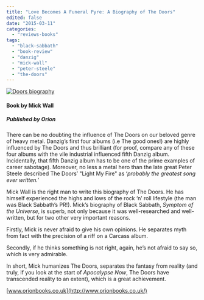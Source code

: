 ```yaml
---
title: "Love Becomes A Funeral Pyre: A Biography of The Doors"
edited: false
date: "2015-03-11"
categories:
  - "reviews-books"
tags:
  - "black-sabbath"
  - "book-review"
  - "danzig"
  - "mick-wall"
  - "peter-steele"
  - "the-doors"
---
```


[![Doors biography](https://hellbound.ca/wp-content/uploads/2015/03/Doors-biography.jpg)](https://hellbound.ca/wp-content/uploads/2015/03/Doors-biography.jpg)

#### Book by Mick Wall

##### Published by Orion

There can be no doubting the influence of The Doors on our beloved genre of heavy metal. Danzig’s first four albums (i.e The good ones!) are highly influenced by The Doors and thus brilliant (for proof, compare any of these four albums with the vile industrial influenced fifth Danzig album. Incidentally, that fifth Danzig album has to be one of the prime examples of career sabotage). Moreover, no less a metal hero than the late great Peter Steele described The Doors’ "Light My Fire" as ‘_probably the greatest song ever written.’_

Mick Wall is the right man to write this biography of The Doors. He has himself experienced the highs and lows of the rock ‘n’ roll lifestyle (the man was Black Sabbath’s PR!). Mick’s biography of Black Sabbath, _Symptom of the Universe_, is superb, not only because it was well-researched and well-written, but for two other very important reasons.

Firstly, Mick is never afraid to give his own opinions. He separates myth from fact with the precision of a riff on a Carcass album.

Secondly, if he thinks something is not right, again, he’s not afraid to say so, which is very admirable.

In short, Mick humanizes The Doors, separates the fantasy from reality (and truly, if you look at the start of _Apocalypse Now_, The Doors have transcended reality to an extent), which is a great achievement.

[www.orionbooks.co.uk](http://www.orionbooks.co.uk/)
